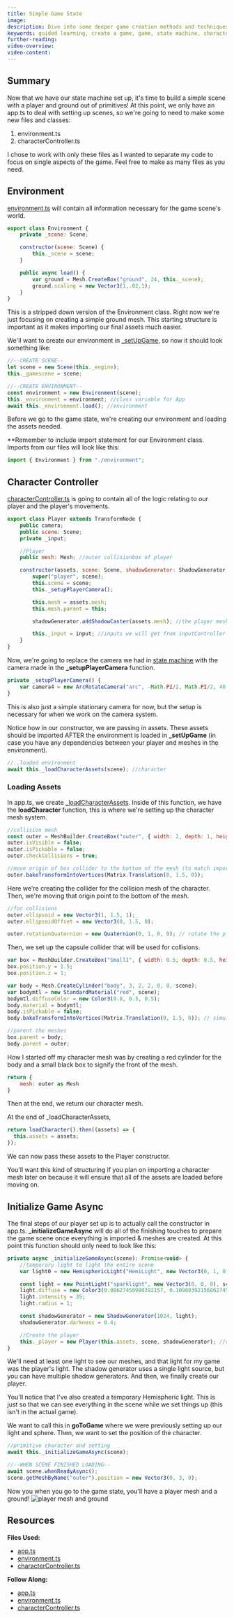 ```yaml
---
title: Simple Game State
image:
description: Dive into some deeper game creation methods and techniques.
keywords: guided learning, create a game, game, state machine, character controller, state
further-reading:
video-overview:
video-content:
---
```


## Summary

Now that we have our state machine set up, it's time to build a simple scene with a player and ground out of primitives! At this point, we only have an app.ts to deal with setting up scenes, so we're going to need to make some new files and classes:

1. environment.ts
2. characterController.ts

I chose to work with only these files as I wanted to separate my code to focus on single aspects of the game. Feel free to make as many files as you need.

## Environment

[environment.ts](https://github.com/BabylonJS/SummerFestival/blob/master/src/environment.ts) will contain all information necessary for the game scene's world.

```javascript
export class Environment {
    private _scene: Scene;

    constructor(scene: Scene) {
        this._scene = scene;
    }

    public async load() {
        var ground = Mesh.CreateBox("ground", 24, this._scene);
        ground.scaling = new Vector3(1,.02,1);
    }
}
```

This is a stripped down version of the Environment class. Right now we're just focusing on creating a simple ground mesh. This starting structure is important as it makes importing our final assets much easier.

We'll want to create our environment in [\_setUpGame](/guidedLearning/createAGame/stateMachine#setupgame), so now it should look something like:

```javascript
//--CREATE SCENE--
let scene = new Scene(this._engine);
this._gamescene = scene;

//--CREATE ENVIRONMENT--
const environment = new Environment(scene);
this._environment = environment; //class variable for App
await this._environment.load(); //environment
```

Before we go to the game state, we're creating our environment and loading the assets needed.

\*\*Remember to include import statement for our Environment class. Imports from our files will look like this:

```javascript
import { Environment } from "./environment";
```

## Character Controller

[characterController.ts](https://github.com/BabylonJS/SummerFestival/blob/master/src/characterController.ts) is going to contain all of the logic relating to our player and the player's movements.

```javascript
export class Player extends TransformNode {
    public camera;
    public scene: Scene;
    private _input;

    //Player
    public mesh: Mesh; //outer collisionbox of player

    constructor(assets, scene: Scene, shadowGenerator: ShadowGenerator, input?) {
        super("player", scene);
        this.scene = scene;
        this._setupPlayerCamera();

        this.mesh = assets.mesh;
        this.mesh.parent = this;

        shadowGenerator.addShadowCaster(assets.mesh); //the player mesh will cast shadows

        this._input = input; //inputs we will get from inputController.ts
    }
}
```

Now, we're going to replace the camera we had in [state machine](/guidedLearning/createAGame/stateMachine#scene-setup) with the camera made in the **\_setupPlayerCamera** function.

```javascript
private _setupPlayerCamera() {
    var camera4 = new ArcRotateCamera("arc", -Math.PI/2, Math.PI/2, 40, new Vector3(0,3,0), this.scene);
}
```

This is also just a simple stationary camera for now, but the setup is necessary for when we work on the camera system.

Notice how in our constructor, we are passing in assets. These assets should be imported AFTER the environment is loaded in **\_setUpGame** (in case you have any dependencies between your player and meshes in the environment).

```javascript
//..loaded environment
await this._loadCharacterAssets(scene); //character
```

### Loading Assets

In app.ts, we create [\_loadCharacterAssets](https://github.com/BabylonJS/SummerFestival/blob/a0abccc2efbb7399820efe2e25f53bb5b4a02500/src/app.ts#L868). Inside of this function, we have the **loadCharacter** function, this is where we're setting up the character mesh system.

```javascript
//collision mesh
const outer = MeshBuilder.CreateBox("outer", { width: 2, depth: 1, height: 3 }, scene);
outer.isVisible = false;
outer.isPickable = false;
outer.checkCollisions = true;

//move origin of box collider to the bottom of the mesh (to match imported player mesh)
outer.bakeTransformIntoVertices(Matrix.Translation(0, 1.5, 0));
```

Here we're creating the collider for the collision mesh of the character. Then, we're moving that origin point to the bottom of the mesh.

```javascript
//for collisions
outer.ellipsoid = new Vector3(1, 1.5, 1);
outer.ellipsoidOffset = new Vector3(0, 1.5, 0);

outer.rotationQuaternion = new Quaternion(0, 1, 0, 0); // rotate the player mesh 180 since we want to see the back of the player
```

Then, we set up the capsule collider that will be used for collisions.

```javascript
var box = MeshBuilder.CreateBox("Small1", { width: 0.5, depth: 0.5, height: 0.25, faceColors: [new Color4(0, 0, 0, 1), new Color4(0, 0, 0, 1), new Color4(0, 0, 0, 1), new Color4(0, 0, 0, 1), new Color4(0, 0, 0, 1), new Color4(0, 0, 0, 1)] }, scene);
box.position.y = 1.5;
box.position.z = 1;

var body = Mesh.CreateCylinder("body", 3, 2, 2, 0, 0, scene);
var bodymtl = new StandardMaterial("red", scene);
bodymtl.diffuseColor = new Color3(0.8, 0.5, 0.5);
body.material = bodymtl;
body.isPickable = false;
body.bakeTransformIntoVertices(Matrix.Translation(0, 1.5, 0)); // simulates the imported mesh's origin

//parent the meshes
box.parent = body;
body.parent = outer;
```

How I started off my character mesh was by creating a red cylinder for the body and a small black box to signify the front of the mesh.

```javascript
return {
    mesh: outer as Mesh
}
```

Then at the end, we return our character mesh.

At the end of \_loadCharacterAssets,

```javascript
return loadCharacter().then((assets) => {
  this.assets = assets;
});
```

We can now pass these assets to the Player constructor.

You'll want this kind of structuring if you plan on importing a character mesh later on because it will ensure that all of the assets are loaded before moving on.

## Initialize Game Async

The final steps of our player set up is to actually call the constructor in app.ts. **\_initializeGameAsync** will do all of the finishing touches to prepare the game scene once everything is imported & meshes are created. At this point this function should only need to look like this:

```javascript
private async _initializeGameAsync(scene): Promise<void> {
    //temporary light to light the entire scene
    var light0 = new HemisphericLight("HemiLight", new Vector3(0, 1, 0), scene);

    const light = new PointLight("sparklight", new Vector3(0, 0, 0), scene);
    light.diffuse = new Color3(0.08627450980392157, 0.10980392156862745, 0.15294117647058825);
    light.intensity = 35;
    light.radius = 1;

    const shadowGenerator = new ShadowGenerator(1024, light);
    shadowGenerator.darkness = 0.4;

    //Create the player
    this._player = new Player(this.assets, scene, shadowGenerator); //dont have inputs yet so we dont need to pass it in
}
```

We'll need at least one light to see our meshes, and that light for my game was the player's light. The shadow generator uses a single light source, but you can have multiple shadow generators. And then, we finally create our player.

You'll notice that I've also created a temporary Hemispheric light. This is just so that we can see everything in the scene while we set things up (this isn't in the actual game).

We want to call this in **goToGame** where we were previously setting up our light and sphere. Then, we want to set the position of the character.

```javascript
//primitive character and setting
await this._initializeGameAsync(scene);

//--WHEN SCENE FINISHED LOADING--
await scene.whenReadyAsync();
scene.getMeshByName("outer").position = new Vector3(0, 3, 0);
```

Now you when you go to the game state, you'll have a player mesh and a ground!
![player mesh and ground](/img/how_to/create-a-game/simplegamestate.png)

## Resources

**Files Used:**

- [app.ts](https://github.com/BabylonJS/SummerFestival/blob/master/src/app.ts)
- [environment.ts](https://github.com/BabylonJS/SummerFestival/blob/master/src/environment.ts)
- [characterController.ts](https://github.com/BabylonJS/SummerFestival/blob/master/src/characterController.ts)

**Follow Along:**

- [app.ts](https://github.com/BabylonJS/SummerFestival/blob/master/tutorial/simpleGameState/app.ts)
- [environment.ts](https://github.com/BabylonJS/SummerFestival/blob/master/tutorial/simpleGameState/environment.ts)
- [characterController.ts](https://github.com/BabylonJS/SummerFestival/blob/master/tutorial/simpleGameState/characterController.ts)
